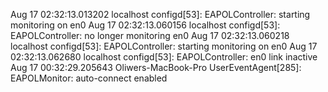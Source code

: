 Aug 17 02:32:13.013202 localhost configd[53]: EAPOLController: starting monitoring on en0
Aug 17 02:32:13.060156 localhost configd[53]: EAPOLController: no longer monitoring en0
Aug 17 02:32:13.060218 localhost configd[53]: EAPOLController: starting monitoring on en0
Aug 17 02:32:13.062680 localhost configd[53]: EAPOLController: en0 link inactive
Aug 17 00:32:29.205643 Oliwers-MacBook-Pro UserEventAgent[285]: EAPOLMonitor: auto-connect enabled
